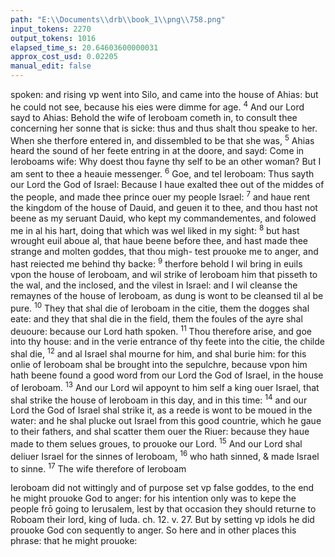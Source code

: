 ```yaml
---
path: "E:\\Documents\\drb\\book_1\\png\\758.png"
input_tokens: 2270
output_tokens: 1016
elapsed_time_s: 20.64603600000031
approx_cost_usd: 0.02205
manual_edit: false
---
```

spoken: and rising vp went into Silo, and came into the house
of Ahias: but he could not see, because his eies were dimme
for age. <sup>4</sup> And our Lord sayd to Ahias: Behold the wife of
Ieroboam cometh in, to consult thee concerning her sonne
that is sicke: thus and thus shalt thou speake to her. When
she therfore entered in, and dissembled to be that she was,
<sup>5</sup> Ahias heard the sound of her feete entring in at the doore,
and sayd: Come in Ieroboams wife: Why doest thou fayne
thy self to be an other woman? But I am sent to thee a heauie
messenger. <sup>6</sup> Goe, and tel Ieroboam: Thus sayth our Lord
the God of Israel: Because I haue exalted thee out of the
middes of the people, and made thee prince ouer my people
Israel: <sup>7</sup> and haue rent the kingdom of the house of Dauid,
and geuen it to thee, and thou hast not beene as my seruant
Dauid, who kept my commandementes, and folowed me in
al his hart, doing that which was wel liked in my sight: <sup>8</sup> but
hast wrought euil aboue al, that haue beene before thee, and
hast made thee strange and molten goddes, that thou migh-
test prouoke me to anger, and hast reiected me behind thy
backe: <sup>9</sup> therfore behold I wil bring in euils vpon the house
of Ieroboam, and wil strike of Ieroboam him that pisseth to
the wal, and the inclosed, and the vilest in Israel: and I wil
cleanse the remaynes of the house of Ieroboam, as dung is
wont to be cleansed til al be pure. <sup>10</sup> They that shal die of
Ieroboam in the citie, them the dogges shal eate: and they that
shal die in the field, them the foules of the ayre shal deuoure:
because our Lord hath spoken. <sup>11</sup> Thou therefore arise, and
goe into thy house: and in the verie entrance of thy feete
into the citie, the childe shal die, <sup>12</sup> and al Israel shal mourne
for him, and shal burie him: for this onlie of Ieroboam shal
be brought into the sepulchre, because vpon him hath beene
found a good word from our Lord the God of Israel, in the
house of Ieroboam. <sup>13</sup> And our Lord wil appoynt to him self
a king ouer Israel, that shal strike the house of Ieroboam in
this day, and in this time: <sup>14</sup> and our Lord the God of Israel shal
strike it, as a reede is wont to be moued in the water: and he
shal plucke out Israel from this good countrie, which he gaue
to their fathers, and shal scatter them ouer the Riuer: because
they haue made to them selues groues, to prouoke our Lord.
<sup>15</sup> And our Lord shal deliuer Israel for the sinnes of Ieroboam,
<sup>16</sup> who hath sinned, & made Israel to sinne. <sup>17</sup> The wife therefore
of Ieroboam

<aside>Ieroboam did not wittingly and of purpose set vp false goddes, to the end he might prouoke God to anger: for his intention only was to kepe the people frō going to Ierusalem, lest by that occasion they should returne to Roboam their lord, king of Iuda. ch. 12. v. 27. But by setting vp idols he did prouoke God con sequently to anger. So here and in other places this phrase: that he might prouoke:</aside>

[^1]: Ieroboam dieth.
